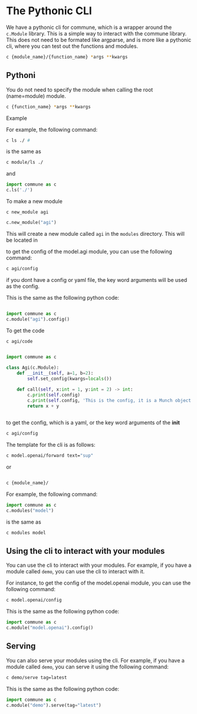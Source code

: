 # The Pythonic CLI

We have a pythonic cli for commune, which is a wrapper around the `c.Module` library. This is a simple way to interact with the commune library. This does not need to be formated like argparse, and is more like a pythonic cli, where you can test out the functions and modules.



```bash
c {module_name}/{function_name} *args **kwargs


```

## Pythoni
You do not need to specify the module when calling the root (name=module) module.
```bash
c {function_name} *args **kwargs
```
Example 


For example, the following command:
```bash
c ls ./ # 
```
is the same as
```bash
c module/ls ./
```
and
```python
import commune as c
c.ls('./')
```

To make a new module
```
c new_module agi
```
```python
c.new_module("agi")
```


This will create a new module called `agi` in the `modules` directory. 
This will be located in 

to get the config of the model.agi module, you can use the following command:

```bash
c agi/config
```
if you dont have a config or yaml file, the key word arguments will be used as the config.

This is the same as the following python code:
```python

import commune as c
c.module("agi").config()
```


To get the code
```bash
c agi/code
```

```python

import commune as c

class Agi(c.Module):
    def __init__(self, a=1, b=2):
        self.set_config(kwargs=locals())

    def call(self, x:int = 1, y:int = 2) -> int:
        c.print(self.config)
        c.print(self.config, 'This is the config, it is a Munch object')
        return x + y
    

```

to get the config, which is a yaml, or the key word arguments of the __init__
```bash
c agi/config
```










The template for the cli is as follows:
```bash
c model.openai/forward text="sup"
```
or 
```bash

c {module_name}/
```

For example, the following command:


```python
import commune as c
c.modules("model")
```

is the same as 

```bash
c modules model
```

## Using the cli to interact with your modules

You can use the cli to interact with your modules. For example, if you have a module called `demo`, you can use the cli to interact with it. 

For instance, to get the config of the model.openai module, you can use the following command:

```bash
c model.openai/config
```

This is the same as the following python code:

```python
import commune as c
c.module("model.openai").config()
```


## Serving 

You can also serve your modules using the cli. For example, if you have a module called `demo`, you can serve it using the following command:

```bash
c demo/serve tag=latest
```

This is the same as the following python code:

```python
import commune as c
c.module("demo").serve(tag="latest")
```


